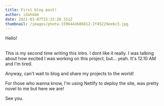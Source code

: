 ```yaml
---
title: First blog post!
author: idahdam
date: 2021-03-07T15:32:28.151Z
thumbnail: /images/photo-1596443686812-2f45229eebc3.jpg
---
```

Hello!

<br/>
This is my second time writing this intro. I dont like it really. I was talking about how excited I was working on this project, but... yeah. It's 12.10 AM and I'm tired.

Anyway, can't wait to blog and share my projects to the world! 

For those who wanna know, I'm using Netlify to deploy the site, was pretty novel to me but here we are! 

See you.